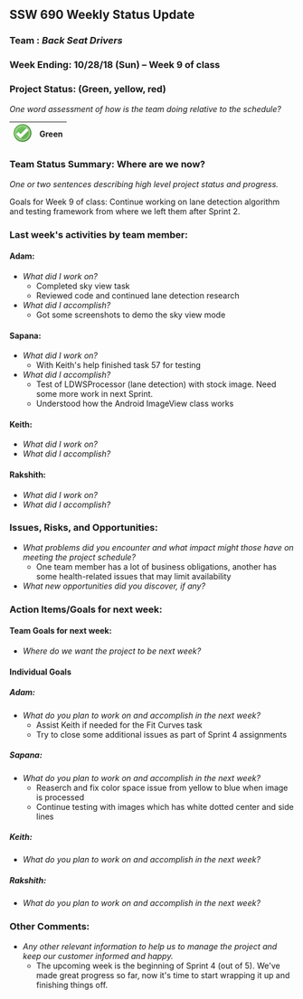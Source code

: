 ## SSW 690 Weekly Status Update 

### Team : _Back Seat Drivers_

### Week Ending: 10/28/18 (Sun) – Week 9 of class

### Project Status: (Green, yellow, red)

_One word assessment of how is the team doing relative to the schedule?_

| ![Green](https://github.com/Scarabyte/SSW690-Project/blob/master/docs/StatusUpdates/status_green.png?raw=true) | Green  |
| ----------- |:-----------:|

### Team Status Summary: Where are we now?

_One or two sentences describing high level project status and progress._

Goals for Week 9 of class:
Continue working on lane detection algorithm and testing framework from where we left them after Sprint 2.

### Last week's activities by team member:

#### Adam:

* _What did I work on?_
  * Completed sky view task
  * Reviewed code and continued lane detection research
* _What did I accomplish?_
  * Got some screenshots to demo the sky view mode

#### Sapana:

* _What did I work on?_
  * With Keith's help finished task 57 for testing
* _What did I accomplish?_
  * Test of LDWSProcessor (lane detection) with stock image. Need some more work in next Sprint.
  * Understood how the Android ImageView class works
  
#### Keith:

* _What did I work on?_
* _What did I accomplish?_

#### Rakshith:

* _What did I work on?_
* _What did I accomplish?_

### Issues, Risks, and Opportunities:

* _What problems did you encounter and what impact might those have on meeting the project schedule?_
  * One team member has a lot of business obligations, another has some health-related issues that may limit availability
* _What new opportunities did you discover, if any?_

### Action Items/Goals for next week:

#### Team Goals for next week:

* _Where do we want the project to be next week?_

#### Individual Goals

##### Adam:

* _What do you plan to work on and accomplish in the next week?_
  * Assist Keith if needed for the Fit Curves task
  * Try to close some additional issues as part of Sprint 4 assignments

##### Sapana:

* _What do you plan to work on and accomplish in the next week?_
  * Reaserch and fix color space issue from yellow to blue when image is processed
  * Continue testing with images which has white dotted center and side lines  

##### Keith:

* _What do you plan to work on and accomplish in the next week?_

##### Rakshith:

* _What do you plan to work on and accomplish in the next week?_

### Other Comments:

* _Any other relevant information to help us to manage the project and keep our customer informed and happy._
  * The upcoming week is the beginning of Sprint 4 (out of 5). We've made great progress so far, now it's time to start wrapping it up and finishing things off.
